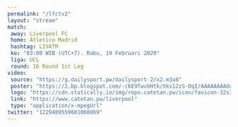 ```yaml
---
permalink: "/lfctv2"
layout: "stream"
match:
 away: Liverpool FC
 home: Atletico Madrid
 hashtag: LIVATM
 ko: "03:00 WIB (UTC+7). Rabu, 19 Februari 2020"
 liga: UCL
 round: 16 Round 1st Leg
video:
 source: "https://g.dailysport.pw/dailysport-2/x2.m3u8"
 poster: "https://2.bp.blogspot.com/-c6E9TwvUHtk/Xkv12zS-OqI/AAAAAAAAUd4/yAAYGHmnByksBP-JsddTdEn2dmHSaCEIgCLcBGAsYHQ/s1600/Atletico_Madrid_vs_Liverpool-01.jpeg"
 logo: "https://cdn.statically.io/img/repo.catetan.pw/icon/favicon-32x32.png"
 link: "https://www.catetan.pw/liverpool"
 type: "application/x-mpegUrl"
twitter: "1229489559681060869"
---
```

